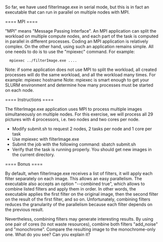 So far, we have used filterImage.exe in serial mode, but this is in fact an
executable that can run in parallel on multiple nodes with MPI.

==== MPI ====

"MPI" means "Message Passing Interface". An MPI application can split the
workload on multiple compute nodes, and each part of the task is computed
in parallel in different processes. Coding an MPI application is relatively
complex. On the other hand, using such an application remains simple.
All one needs to do is to use the "mpiexec" command. For example:
```
  mpiexec ../filterImage.exe ....
```
Note: if some application does not use MPI to split the workload, all created
      processes will do the same workload, and all the workload many times.
      For example: mpiexec hostname
Note: mpiexec is smart enough to get your SLURM environment and determine how
      many processes must be started on each node.

==== Instructions ====

The filterImage.exe application uses MPI to process multiple images
simultaneously on multiple nodes. For this exercise, we will process all 29
pictures with 4 processors, i.e. two nodes and two cores per node.

  * Modify submit.sh to request 2 nodes, 2 tasks per node and 1 core per task
  * Use mpiexec with filterImage.exe
  * Submit the job with the following command:
    sbatch submit.sh
  * Verify that the task is running properly. You should get new images in
    the current directory.

==== Bonus ====

By default, when filterImage.exe receives a list of filters, it will apply each
filter separately on each image. This allows an easy parallelism. The
executable also accepts an option "--combined true", which allows to combine
listed filters and apply them in order. In other words, the executable applies
the first filter on the original image, then the second filter on the result
of the first filter, and so on. Unfortunately, combining filters reduces the
granularity of the parallelism because each filter depends on the previous
result.

Nevertheless, combining filters may generate interesting results. By using one
pair of cores (to not waste resources), combine both filters "add_noise" and
"monochrome". Compare the resulting image to the monochrome-only one.
What do you see? Can you explain it?
